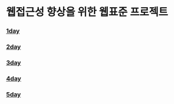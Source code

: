 # 웹접근성 향상을 위한 웹표준 프로젝트 
 
### [1day](https://github.com/mousigner/mousigner.github.io/tree/master/md/1day)
 
### [2day](https://github.com/mousigner/mousigner.github.io/tree/master/md/2day)
 
### [3day](https://github.com/mousigner/mousigner.github.io/tree/master/md/3day)

### [4day](https://github.com/mousigner/mousigner.github.io/tree/master/md/4day)

### [5day](https://github.com/mousigner/mousigner.github.io/tree/master/md/5day)
